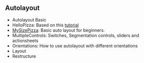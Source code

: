Autolayout
----------

- Autolayout Basic
- HelloPizza: Based on this [tutorial](http://goo.gl/bw1Up1)
- [MySizePizza](https://github.com/domenicosolazzo/practice-swift/tree/master/Autolayout/MySizePizzaDemo): Basic auto layout for beginners.
- MultipleControls: Switches, Segmentation controls, sliders and actionsheets
- Orientations: How to use autolayout with different orientations
- Layout
- Restructure
